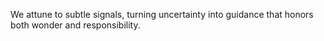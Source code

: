 We attune to subtle signals, turning uncertainty into guidance that honors both wonder and responsibility.
